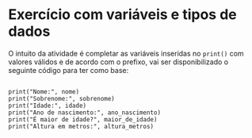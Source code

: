 # Exercício com variáveis e tipos de dados

O intuito da atividade é completar as variáveis inseridas no `print()` com valores válidos e de acordo com o prefixo, vai ser disponibilizado o seguinte código para ter como base:

```

print("Nome:", nome)
print("Sobrenome:", sobrenome)
print("Idade:", idade)
print("Ano de nascimento:", ano_nascimento)
print("É maior de idade?", maior_de_idade)
print("Altura em metros:", altura_metros)

```